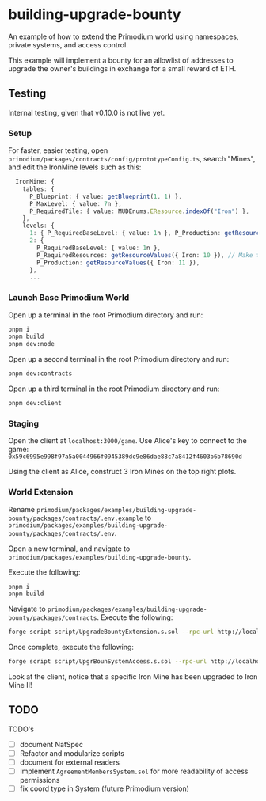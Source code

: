 # building-upgrade-bounty

An example of how to extend the Primodium world using namespaces, private systems, and access control.

This example will implement a bounty for an allowlist of addresses to upgrade the owner's buildings in exchange for a small reward of ETH.

## Testing

Internal testing, given that v0.10.0 is not live yet.

### Setup

For faster, easier testing, open `primodium/packages/contracts/config/prototypeConfig.ts`, search "Mines", and edit the IronMine levels such as this:

```ts
  IronMine: {
    tables: {
      P_Blueprint: { value: getBlueprint(1, 1) },
      P_MaxLevel: { value: 7n },
      P_RequiredTile: { value: MUDEnums.EResource.indexOf("Iron") },
    },
    levels: {
      1: { P_RequiredBaseLevel: { value: 1n }, P_Production: getResourceValues({ Iron: 1 }) }, // Make this number high, as shown, for faster production
      2: {
        P_RequiredBaseLevel: { value: 1n },
        P_RequiredResources: getResourceValues({ Iron: 10 }), // Make this number low, as shown, for easy achievement
        P_Production: getResourceValues({ Iron: 11 }),
      },
      ...
```

### Launch Base Primodium World

Open up a terminal in the root Primodium directory and run:

```bash
pnpm i
pnpm build
pnpm dev:node
```

Open up a second terminal in the root Primodium directory and run:

```bash
pnpm dev:contracts
```

Open up a third terminal in the root Primodium directory and run:

```bash
pnpm dev:client
```

### Staging

Open the client at `localhost:3000/game`. Use Alice's key to connect to the game: `0x59c6995e998f97a5a0044966f0945389dc9e86dae88c7a8412f4603b6b78690d`

Using the client as Alice, construct 3 Iron Mines on the top right plots.

### World Extension

Rename `primodium/packages/examples/building-upgrade-bounty/packages/contracts/.env.example` to `primodium/packages/examples/building-upgrade-bounty/packages/contracts/.env`.

Open a new terminal, and navigate to `primodium/packages/examples/building-upgrade-bounty`.

Execute the following:

```bash
pnpm i
pnpm build
```

Navigate to `primodium/packages/examples/building-upgrade-bounty/packages/contracts`. Execute the following:

```bash
forge script script/UpgradeBountyExtension.s.sol --rpc-url http://localhost:8545 --broadcast
```

Once complete, execute the following:

```bash
forge script script/UpgrBounSystemAccess.s.sol --rpc-url http://localhost:8545 --broadcast
```

Look at the client, notice that a specific Iron Mine has been upgraded to Iron Mine II!

## TODO

TODO's

- [ ] document NatSpec
- [ ] Refactor and modularize scripts
- [ ] document for external readers
- [ ] Implement `AgreementMembersSystem.sol` for more readability of access permissions
- [ ] fix coord type in System (future Primodium version)
